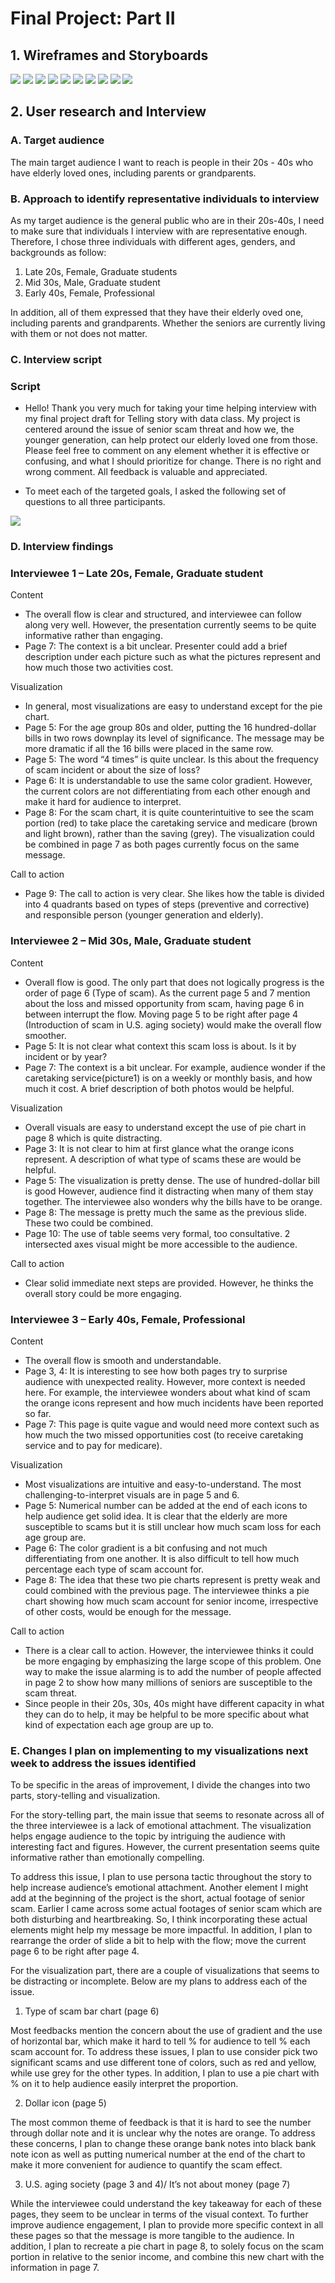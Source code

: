 # Final Project: Part II

## 1. Wireframes and Storyboards
![](/Picture1.png)
![](/Picture2.png)
![](/Picture3.png)
![](/Picture4.png)
![](/Picture5.png)
![](/Picture6.png)
![](/Picture7.png)
![](/Picture8.png)
![](/Picture9.png)
![](/Picture10.png)






## 2. User research and Interview

### A. Target audience 

The main target audience I want to reach is people in their 20s - 40s who have elderly loved ones, including parents or grandparents.

### B. Approach to identify representative individuals to interview

As my target audience is the general public who are in their 20s-40s, I need to make sure that individuals I interview with are representative enough. Therefore, I chose three individuals with different ages, genders, and backgrounds as follow:
1. Late 20s, Female, Graduate students
2. Mid 30s, Male, Graduate student
3. Early 40s, Female, Professional

In addition, all of them expressed that they have their elderly oved one, including parents and grandparents. Whether the seniors are currently living with them or not does not matter.

### C. Interview script 

### Script
- Hello! Thank you very much for taking your time helping interview with my final project draft for Telling story with data class. My project is centered around the issue of senior scam threat and how we, the younger generation, can help protect our elderly loved one from those. Please feel free to comment on any element whether it is effective or confusing, and what I should prioritize for change. There is no right and wrong comment. All feedback is valuable and appreciated.

- To meet each of the targeted goals, I asked the following set of questions to all three participants.

![](/Table.png)


### D. Interview findings

### Interviewee 1 – Late 20s, Female, Graduate student

Content
-	The overall flow is clear and structured, and interviewee can follow along very well. However, the presentation currently seems to be quite informative rather than engaging. 
-	Page 7: The context is a bit unclear. Presenter could add a brief description under each picture such as what the pictures represent and how much those two activities cost. 

Visualization
-	In general, most visualizations are easy to understand except for the pie chart.
-	Page 5:  For the age group 80s and older, putting the 16 hundred-dollar bills in two rows downplay its level of significance. The message may be more dramatic if all the 16 bills were placed in the same row.
-	Page 5: The word “4 times” is quite unclear. Is this about the frequency of scam incident or about the size of loss?
-	Page 6: It is understandable to use the same color gradient. However, the current colors are not differentiating from each other enough and make it hard for audience to interpret. 
-	Page 8: For the scam chart, it is quite counterintuitive to see the scam portion (red) to take place the caretaking service and medicare (brown and light brown), rather than the saving (grey). The visualization could be combined in page 7 as both pages currently focus on the same message. 

Call to action
-	Page 9: The call to action is very clear. She likes how the table is divided into 4 quadrants based on types of steps (preventive and corrective) and responsible person (younger generation and elderly).  




### Interviewee 2 – Mid 30s, Male, Graduate student

Content
-	Overall flow is good. The only part that does not logically progress is the order of page 6 (Type of scam). As the current page 5 and 7 mention about the loss and missed opportunity from scam, having page 6 in between interrupt the flow. Moving page 5 to be right after page 4 (Introduction of scam in U.S. aging society) would make the overall flow smoother. 
-	Page 5: It is not clear what context this scam loss is about. Is it by incident or by year?
-	Page 7: The context is a bit unclear. For example, audience wonder if the caretaking service(picture1) is on a weekly or monthly basis, and how much it cost. A brief description of both photos would be helpful. 

Visualization
-	Overall visuals are easy to understand except the use of pie chart in page 8 which is quite distracting.
-	Page 3: It is not clear to him at first glance what the orange icons represent. A description of what type of scams these are would be helpful.
-	Page 5: The visualization is pretty dense. The use of hundred-dollar bill is good However, audience find it distracting when many of them stay together. The interviewee also wonders why the bills have to be orange.  
-	Page 8: The message is pretty much the same as the previous slide. These two could be combined. 
-	Page 10:  The use of table seems very formal, too consultative. 2 intersected axes visual might be more accessible to the audience. 

Call to action
-	Clear solid immediate next steps are provided. However, he thinks the overall story could be more engaging. 




### Interviewee 3 – Early 40s, Female, Professional

Content
-	The overall flow is smooth and understandable.
-	Page 3, 4: It is interesting to see how both pages try to surprise audience with unexpected reality. However, more context is needed here. For example, the interviewee wonders about what kind of scam the orange icons represent and how much incidents have been reported so far.
-	Page 7: This page is quite vague and would need more context such as how much the two missed opportunities cost (to receive caretaking service and to pay for medicare). 

Visualization
-	Most visualizations are intuitive and easy-to-understand. The most challenging-to-interpret visuals are in page 5 and 6.
-	Page 5: Numerical number can be added at the end of each icons to help audience get solid idea. It is clear that the elderly are more susceptible to scams but it is still unclear how much scam loss for each age group are.  
-	Page 6: The color gradient is a bit confusing and not much differentiating from one another. It is also difficult to tell how much percentage each type of scam account for. 
-	Page 8: The idea that these two pie charts represent is pretty weak and could combined with the previous page. The interviewee thinks a pie chart showing how much scam account for senior income, irrespective of other costs, would be enough for the message. 

Call to action
-	There is a clear call to action. However, the interviewee thinks it could be more engaging by emphasizing the large scope of this problem. One way to make the issue alarming is to add the number of people affected in page 2 to show how many millions of seniors are susceptible to the scam threat. 
-	Since people in their 20s, 30s, 40s might have different capacity in what they can do to help, it may be helpful to be more specific about what kind of expectation each age group are up to. 




### E. Changes I plan on implementing to my visualizations next week to address the issues identified

To be specific in the areas of improvement, I divide the changes into two parts, story-telling and visualization. 

For the story-telling part, the main issue that seems to resonate across all of the three interviewee is a lack of emotional attachment. The visualization helps engage audience to the topic by intriguing the audience with interesting fact and figures. However, the current presentation seems quite informative rather than emotionally compelling. 

To address this issue, I plan to use persona tactic throughout the story to help increase audience’s emotional attachment. Another element I might add at the beginning of the project is the short, actual footage of senior scam. Earlier I came across some actual footages of senior scam which are both disturbing and heartbreaking. So, I think incorporating these actual elements might help my message be more impactful. In addition, I plan to rearrange the order of slide a bit to help with the flow; move the current page 6 to be right after page 4. 





For the visualization part, there are a couple of visualizations that seems to be distracting or incomplete. Below are my plans to address each of the issue.  

1. Type of scam bar chart (page 6) 

Most feedbacks mention the concern about the use of gradient and the use of horizontal bar, which make it hard to tell % for audience to tell % each scam account for. To address these issues, I plan to use consider pick two significant scams and use different tone of colors, such as red and yellow, while use grey for the other types. In addition, I plan to use a pie chart with % on it to help audience easily interpret the proportion. 

2. Dollar icon (page 5) 

The most common theme of feedback is that it is hard to see the number through dollar note and it is unclear why the notes are orange. To address these concerns, I plan to change these orange bank notes into black bank note icon as well as putting numerical number at the end of the chart to make it more convenient for audience to quantify the scam effect.

3. U.S. aging society (page 3 and 4)/ It’s not about money (page 7) 

While the interviewee could understand the key takeaway for each of these pages, they seem to be unclear in terms of the visual context. To further improve audience engagement, I plan to provide more specific context in all these pages so that the message is more tangible to the audience. In addition, I plan to recreate a pie chart in page 8, to solely focus on the scam portion in relative to the senior income, and combine this new chart with the information in page 7. 




